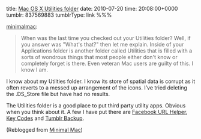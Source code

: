 title: [Mac OS X Utilities folder](http://minimalmac.com/post/836796290/when-was-the-last-time-you-checked-out-your)
date: 2010-07-20
time: 20:08:00+0000
tumblr: 837569883
tumblrType: link
%%%

<p><a href="http://minimalmac.com/post/836796290/when-was-the-last-time-you-checked-out-your" class="tumblr_blog">minimalmac</a>:</p>

<blockquote><p>When was the last time you checked out your Utilities folder? Well, if you answer was "What's that?" then let me explain. Inside of your Applications folder is another folder called Utilities that is filled with a sorts of wondrous things that most people either don't know or completely forget is there. Even veteran Mac users are guilty of this. I know I am.</p></blockquote>

I know about my Utilties folder. I know its store of spatial data is corrupt as it often reverts to a messed up arrangement of the icons. I’ve tried deleting the .DS_Store file but have had no results. 

The Utilities folder is a good place to put third party utility apps. Obvious when you think about it. A few I have put there are [Facebook URL Helper](http://releasecandidateone.com/projects/fb-url), [Key Codes](http://manytricks.com/keycodes/) and [Tumblr Backup](http://staff.tumblr.com/post/286303145/tumblr-backup-mac-beta).

(Reblogged from [Minimal Mac](https://minimalmac.com/post/836796290/when-was-the-last-time-you-checked-out-your))
